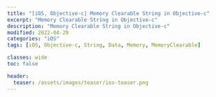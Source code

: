 ```yaml
---
title: "[iOS, Objective-c] Memory Clearable String in Objective-c"
excerpt: "Memory Clearable String in Objective-c"
description: "Memory Clearable String in Objective-c"
modified: 2022-04-29
categories: "iOS"
tags: [iOS, Objective-c, String, Data, Memory, MemoryClearable]

classes: wide
toc: false

header:
  teaser: /assets/images/teaser/ios-teaser.png
---
```


<script src="https://gist.github.com/tigi44/22c926dc248c5ff70b8a706f5f249b5b.js"></script>
